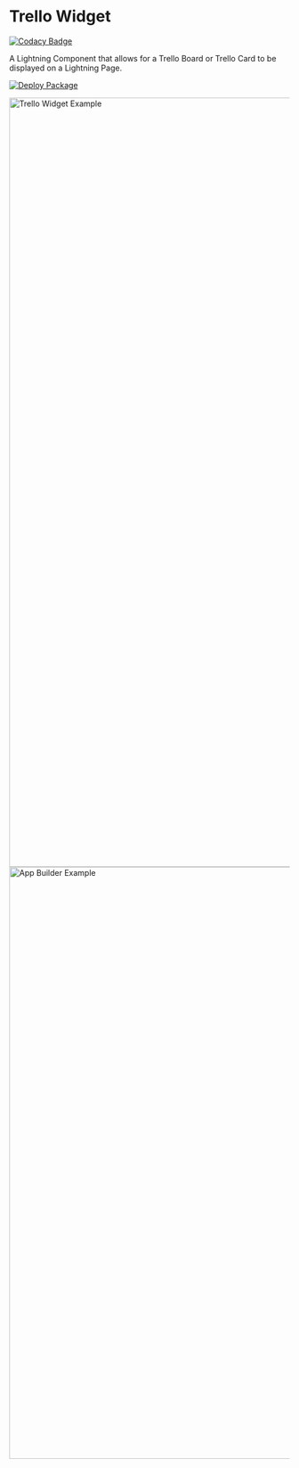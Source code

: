 # Trello Widget

[![Codacy Badge](https://api.codacy.com/project/badge/Grade/9ec6d0a57e364458918e11aeedee87a5)](https://www.codacy.com/app/Edgewater-Cricket-Club/trello-widget?utm_source=github.com&amp;utm_medium=referral&amp;utm_content=edgewatercricketclub/trello-widget&amp;utm_campaign=Badge_Grade)

A Lightning Component that allows for a Trello Board or Trello Card to be displayed
on a Lightning Page.

[![Deploy Package](https://raw.githubusercontent.com/afawcett/githubsfdeploy/master/src/main/webapp/resources/img/deploy.png)](https://login.salesforce.com/packaging/installPackage.apexp?p0=04t0I000000f7SLQAY)

<img width="1380" alt="Trello Widget Example" src="https://user-images.githubusercontent.com/12729644/56123374-edc79280-5fa6-11e9-9212-fed8b3cea372.png">

<img width="1062" alt="App Builder Example" src="https://user-images.githubusercontent.com/12729644/56125215-02a62500-5fab-11e9-81a3-00783c2b283f.png">
